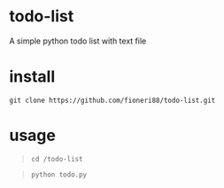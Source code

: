 # todo-list
A simple python todo list with text file

# install

    git clone https://github.com/fioneri88/todo-list.git    

# usage
>`cd /todo-list`

>`python todo.py`
